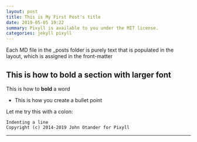 ```yaml
---
layout: post
title: This is My First Post's title
date: 2019-05-05 19:22
summary: Pixyll is available to you under the MIT license.
categories: jekyll pixyll
---
```

<!-- this language is called markdown. I think? -->

Each MD file in the _posts folder is purely text that is populated in the layout, which 
is assigned in the front-matter

## This is how to bold a section with larger font

This is how to **bold** a word 

- This is how you create a bullet point

Let me try this with a colon:

    Indenting a line
    Copyright (c) 2014-2019 John Otander for Pixyll

<!-- creating a solid line is the three dashes below -->
---

[^1]: Creating an enumerated list
[^2]: Linking a website <https://www.gnu.org/philosophy/free-sw.en.html>.

